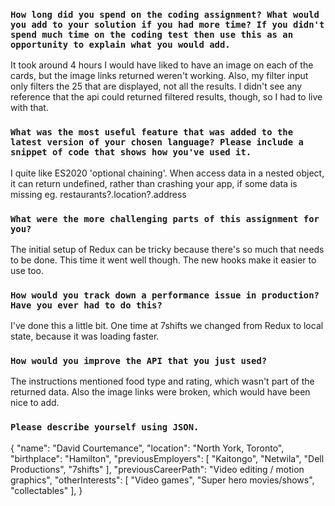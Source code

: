 ### `How long did you spend on the coding assignment? What would you add to your solution if you had more time? If you didn't spend much time on the coding test then use this as an opportunity to explain what you would add.`
It took around 4 hours
I would have liked to have an image on each of the cards, but the image links returned weren't working.
Also, my filter input only filters the 25 that are displayed, not all the results. I didn't see any reference that the api could returned filtered results, though, so I had to live with that.

### `What was the most useful feature that was added to the latest version of your chosen language? Please include a snippet of code that shows how you've used it.`
I quite like ES2020 'optional chaining'. When access data in a nested object, it can return undefined, rather than crashing your app, if some data is missing
eg. restaurants?.location?.address

### `What were the more challenging parts of this assignment for you?`
The initial setup of Redux can be tricky because there's so much that needs to be done. This time it went well though. The new hooks make it easier to use too.

### `How would you track down a performance issue in production? Have you ever had to do this?`
I've done this a little bit. One time at 7shifts we changed from Redux to local state, because it was loading faster.

### `How would you improve the API that you just used?`
The instructions mentioned food type and rating, which wasn't part of the returned data. Also the image links were broken, which would have been nice to add.

### `Please describe yourself using JSON.`
{
    "name": "David Courtemance",
    "location": "North York, Toronto",
    "birthplace": "Hamilton",
    "previousEmployers": [
        "Kaitongo",
        "Netwila",
        "Dell Productions",
        "7shifts"
    ],
    "previousCareerPath": "Video editing / motion graphics",
    "otherInterests": [
        "Video games",
        "Super hero movies/shows",
        "collectables"
    ],
}
